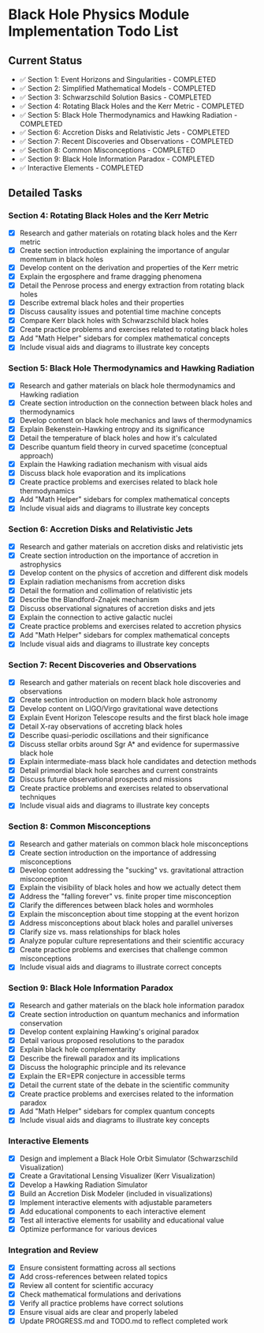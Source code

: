 # Black Hole Physics Module Implementation Todo List

## Current Status
- ✅ Section 1: Event Horizons and Singularities - COMPLETED
- ✅ Section 2: Simplified Mathematical Models - COMPLETED
- ✅ Section 3: Schwarzschild Solution Basics - COMPLETED
- ✅ Section 4: Rotating Black Holes and the Kerr Metric - COMPLETED
- ✅ Section 5: Black Hole Thermodynamics and Hawking Radiation - COMPLETED
- ✅ Section 6: Accretion Disks and Relativistic Jets - COMPLETED
- ✅ Section 7: Recent Discoveries and Observations - COMPLETED
- ✅ Section 8: Common Misconceptions - COMPLETED
- ✅ Section 9: Black Hole Information Paradox - COMPLETED
- ✅ Interactive Elements - COMPLETED

## Detailed Tasks

### Section 4: Rotating Black Holes and the Kerr Metric
- [x] Research and gather materials on rotating black holes and the Kerr metric
- [x] Create section introduction explaining the importance of angular momentum in black holes
- [x] Develop content on the derivation and properties of the Kerr metric
- [x] Explain the ergosphere and frame dragging phenomena
- [x] Detail the Penrose process and energy extraction from rotating black holes
- [x] Describe extremal black holes and their properties
- [x] Discuss causality issues and potential time machine concepts
- [x] Compare Kerr black holes with Schwarzschild black holes
- [x] Create practice problems and exercises related to rotating black holes
- [x] Add "Math Helper" sidebars for complex mathematical concepts
- [x] Include visual aids and diagrams to illustrate key concepts

### Section 5: Black Hole Thermodynamics and Hawking Radiation
- [x] Research and gather materials on black hole thermodynamics and Hawking radiation
- [x] Create section introduction on the connection between black holes and thermodynamics
- [x] Develop content on black hole mechanics and laws of thermodynamics
- [x] Explain Bekenstein-Hawking entropy and its significance
- [x] Detail the temperature of black holes and how it's calculated
- [x] Describe quantum field theory in curved spacetime (conceptual approach)
- [x] Explain the Hawking radiation mechanism with visual aids
- [x] Discuss black hole evaporation and its implications
- [x] Create practice problems and exercises related to black hole thermodynamics
- [x] Add "Math Helper" sidebars for complex mathematical concepts
- [x] Include visual aids and diagrams to illustrate key concepts

### Section 6: Accretion Disks and Relativistic Jets
- [x] Research and gather materials on accretion disks and relativistic jets
- [x] Create section introduction on the importance of accretion in astrophysics
- [x] Develop content on the physics of accretion and different disk models
- [x] Explain radiation mechanisms from accretion disks
- [x] Detail the formation and collimation of relativistic jets
- [x] Describe the Blandford-Znajek mechanism
- [x] Discuss observational signatures of accretion disks and jets
- [x] Explain the connection to active galactic nuclei
- [x] Create practice problems and exercises related to accretion physics
- [x] Add "Math Helper" sidebars for complex mathematical concepts
- [x] Include visual aids and diagrams to illustrate key concepts

### Section 7: Recent Discoveries and Observations
- [x] Research and gather materials on recent black hole discoveries and observations
- [x] Create section introduction on modern black hole astronomy
- [x] Develop content on LIGO/Virgo gravitational wave detections
- [x] Explain Event Horizon Telescope results and the first black hole image
- [x] Detail X-ray observations of accreting black holes
- [x] Describe quasi-periodic oscillations and their significance
- [x] Discuss stellar orbits around Sgr A* and evidence for supermassive black hole
- [x] Explain intermediate-mass black hole candidates and detection methods
- [x] Detail primordial black hole searches and current constraints
- [x] Discuss future observational prospects and missions
- [x] Create practice problems and exercises related to observational techniques
- [x] Include visual aids and diagrams to illustrate key concepts

### Section 8: Common Misconceptions
- [x] Research and gather materials on common black hole misconceptions
- [x] Create section introduction on the importance of addressing misconceptions
- [x] Develop content addressing the "sucking" vs. gravitational attraction misconception
- [x] Explain the visibility of black holes and how we actually detect them
- [x] Address the "falling forever" vs. finite proper time misconception
- [x] Clarify the differences between black holes and wormholes
- [x] Explain the misconception about time stopping at the event horizon
- [x] Address misconceptions about black holes and parallel universes
- [x] Clarify size vs. mass relationships for black holes
- [x] Analyze popular culture representations and their scientific accuracy
- [x] Create practice problems and exercises that challenge common misconceptions
- [x] Include visual aids and diagrams to illustrate correct concepts

### Section 9: Black Hole Information Paradox
- [x] Research and gather materials on the black hole information paradox
- [x] Create section introduction on quantum mechanics and information conservation
- [x] Develop content explaining Hawking's original paradox
- [x] Detail various proposed resolutions to the paradox
- [x] Explain black hole complementarity
- [x] Describe the firewall paradox and its implications
- [x] Discuss the holographic principle and its relevance
- [x] Explain the ER=EPR conjecture in accessible terms
- [x] Detail the current state of the debate in the scientific community
- [x] Create practice problems and exercises related to the information paradox
- [x] Add "Math Helper" sidebars for complex quantum concepts
- [x] Include visual aids and diagrams to illustrate key concepts

### Interactive Elements
- [x] Design and implement a Black Hole Orbit Simulator (Schwarzschild Visualization)
- [x] Create a Gravitational Lensing Visualizer (Kerr Visualization)
- [x] Develop a Hawking Radiation Simulator
- [x] Build an Accretion Disk Modeler (included in visualizations)
- [x] Implement interactive elements with adjustable parameters
- [x] Add educational components to each interactive element
- [x] Test all interactive elements for usability and educational value
- [x] Optimize performance for various devices

### Integration and Review
- [x] Ensure consistent formatting across all sections
- [x] Add cross-references between related topics
- [x] Review all content for scientific accuracy
- [x] Check mathematical formulations and derivations
- [x] Verify all practice problems have correct solutions
- [x] Ensure visual aids are clear and properly labeled
- [x] Update PROGRESS.md and TODO.md to reflect completed work
